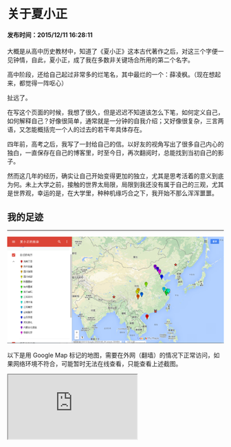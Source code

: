 关于夏小正
===

#### 发布时间：2015/12/11 16:28:11 

大概是从高中历史教材中，知道了《夏小正》这本古代著作之后，对这三个字便一见钟情，自此，夏小正，成了我在多数非关键场合所用的第二个名字。

高中阶段，还给自己起过非常多的烂笔名，其中最烂的一个：薛凌枫。（现在想起来，都觉得一阵呕心）

扯远了。

在写这个页面的时候，我想了很久，但是迟迟不知道该怎么下笔，如何定义自己，如何解释自己？好像很简单，通常就是一分钟的自我介绍；又好像很复杂，三言两语，又怎能概括完一个人的过去的若干年具体存在。

四年前，高考之后，我写了一封给自己的信。以好友的视角写出了很多自己内心的独白，一直保存在自己的博客里，时至今日，再次翻阅时，总能找到当初自己的影子。

然而这几年的经历，确实让自己开始变得更加的独立，尤其是思考活着的意义到底为何。未上大学之前，接触的世界太局限，局限到我还没有属于自己的三观，尤其是世界观，幸运的是，在大学里，种种机缘巧合之下，我开始不那么浑浑噩噩。

## 我的足迹

----------
![maps](imgs/maps.png)

以下是用 Google Map 标记的地图，需要在外网（翻墙）的情况下正常访问，如果网络环境不符合，可能暂时无法在线查看，只能查看上述截图。

<iframe src="https://www.google.com/maps/d/embed?mid=zlNz1rKMs8_E.kEQtRi8DB-v0"  margin=" 0 auto"></iframe>
